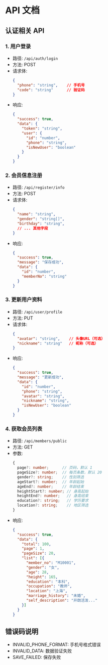 # API 文档

## 认证相关 API

### 1. 用户登录
- 路径: `/api/auth/login`
- 方法: POST
- 请求体:
  ```json
  {
    "phone": "string",    // 手机号
    "code": "string"      // 验证码
  }
  ```
- 响应:
  ```json
  {
    "success": true,
    "data": {
      "token": "string",
      "user": {
        "id": "number",
        "phone": "string",
        "isNewUser": "boolean"
      }
    }
  }
  ```

### 2. 会员信息注册
- 路径: `/api/register/info`
- 方法: POST
- 请求体: 
  ```json
  {
    "name": "string",
    "gender": "string[]",
    "birthday": "string",
    // ... 其他字段
  }
  ```
- 响应:
  ```json
  {
    "success": true,
    "message": "保存成功",
    "data": {
      "id": "number",
      "memberNo": "string"
    }
  }
  ```

### 3. 更新用户资料
- 路径: `/api/user/profile`
- 方法: PUT
- 请求体:
  ```json
  {
    "avatar": "string",    // 头像URL（可选）
    "nickname": "string"   // 昵称（可选）
  }
  ```
- 响应:
  ```json
  {
    "success": true,
    "message": "更新成功",
    "data": {
      "id": "number",
      "phone": "string",
      "avatar": "string",
      "nickname": "string",
      "isNewUser": "boolean"
    }
  }
  ```

### 4. 获取会员列表
- 路径: `/api/members/public`
- 方法: GET
- 参数:
  ```typescript
  {
    page?: number;      // 页码，默认 1
    pageSize?: number;  // 每页条数，默认 20
    gender?: string;    // 性别筛选
    ageStart?: number;  // 年龄起始
    ageEnd?: number;    // 年龄结束
    heightStart?: number; // 身高起始
    heightEnd?: number;   // 身高结束
    education?: string;   // 学历要求
    location?: string;    // 地区筛选
  }
  ```
- 响应:
  ```json
  {
    "success": true,
    "data": {
      "total": 100,
      "page": 1,
      "pageSize": 20,
      "list": [{
        "member_no": "M10001",
        "gender": "女",
        "age": 28,
        "height": 165,
        "education": "本科",
        "occupation": "教师",
        "location": "上海",
        "marriage_history": "未婚",
        "self_description": "开朗活泼..."
      }]
    }
  }
  ```

## 错误码说明
- INVALID_PHONE_FORMAT: 手机号格式错误
- INVALID_DATA: 数据验证失败
- SAVE_FAILED: 保存失败 